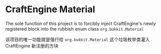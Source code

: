 # CraftEngine Material

The sole function of this project is to forcibly inject CraftEngine's newly registered block into the rubbish enum class `org.bukkit.Material`

该项目的唯一功能就是强行给 `org.bukkit.Material` 这个垃圾枚举类灌入 CraftEngine 新注册的方块
